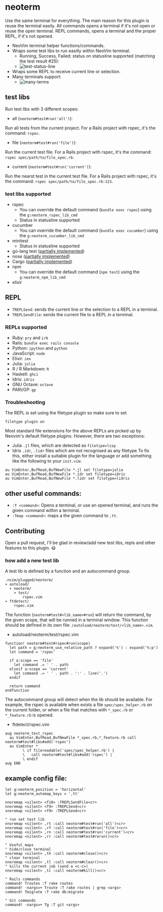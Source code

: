 # neoterm

Use the same terminal for everything. The main reason for this plugin is reuse
the terminal easily. All commands opens a terminal if it's not open or reuse the
open terminal.
REPL commands, opens a terminal and the proper REPL, if it's not opened.

- NeoVim terminal helper functions/commands.
- Wraps some test libs to run easilly within NeoVim terminal.
  - Running, Success, Failed: status on statusline supported (matching the test result #25):
  - ![test-status-line](https://cloud.githubusercontent.com/assets/120483/8212291/425189d2-14f1-11e5-8059-822eda0b702c.gif)
- Wraps some REPL to receive current line or selection.
- Many terminals support:
  - ![many-terms](https://cloud.githubusercontent.com/assets/120483/8921869/fe459572-34b1-11e5-93c9-c3b6f3b44719.gif)


## test libs

Run test libs with 3 different scopes:

* all (`neoterm#test#run('all')`):

Run all tests from the current project. For a Rails project with rspec, it's the
command: `rspec`.

* file (`neoterm#test#run('file')`):

Run the current test file. For a Rails project with rspec, it's the command:
`rspec spec/path/to/file_spec.rb`.

* current (`neoterm#test#run('current')`):

Run the nearst test in the current test file. For a Rails project with rspec,
it's the command: `rspec spec/path/to/file_spec.rb:123`.

### test libs supported

* rspec
  * You can override the default command (`bundle exec rspec`) using the
    `g:neoterm_rspec_lib_cmd`
  * Status in statusline supported
* cucumber
  * You can override the default command (`bundle exec cucumber`) using the
    `g:neoterm_cucumber_lib_cmd`
* minitest
  * Status in statusline supported
* go-lang test ([partially implemented](https://github.com/kassio/neoterm/pull/8))
* nose ([partially implemented](https://github.com/kassio/neoterm/pull/9))
* Cargo ([partially implemented](https://github.com/kassio/neoterm/pull/59))
* npm
  * You can override the default command (`npm test`) using the
    `g:neoterm_npm_lib_cmd`
* elixir

## REPL

* `TREPLSend`: sends the current line or the selection to a REPL in a terminal.
* `TREPLSendFile`: sends the current file to a REPL in a terminal.

### REPLs supported

* Ruby: `pry` and `irb`
* Rails: `bundle exec rails console`
* Python: `ipython` and `python`
* JavaScript: `node`
* Elixir: `iex`
* Julia: `julia`
* R / R Markdown: `R`
* Haskell: `ghci`
* Idris: `idris`
* GNU Octave: `octave`
* PARI/GP: `gp`

### Troubleshooting
The REPL is set using the filetype plugin so make sure to set
```viml
filetype plugin on
```

Most standard file extensions for the above REPLs are picked up by Neovim's default
filetype plugins. However, there are two exceptions:
* Julia `.jl` files, which are detected as `filetipe=lisp`
* Idris `.idr`, `.lidr` files which are not recognised as any filetype
To fix this, either install a suitable plugin for the language or add something like
the following to your `init.vim`:
```viml
au VimEnter,BufRead,BufNewFile *.jl set filetype=julia
au VimEnter,BufRead,BufNewFile *.idr set filetype=idris
au VimEnter,BufRead,BufNewFile *.lidr set filetype=lidris
```

## other useful commands:

* `:T <command>`: Opens a terminal, or use an opened terminal, and runs the
                  given command within a terminal.
* `:Tmap <command>`: maps a the given command to `,tt`.

## Contributing

Open a pull request, I'll be glad in review/add new test libs, repls and other
features to this plugin. :smiley:

### how add a new test lib

A test lib is defined by a function and an autocommand group.

```console
.nvim/plugged/neoterm/
▾ autoload/
  ▾ neoterm/
    ▾ test/
        rspec.vim
▾ ftdetect/
    rspec.vim
```

The function (`neoterm#test#<lib_name>#run`) will return the command, by the
given scope, that will be runned in a terminal window. This function should be
defined in its own file: `/autoload/neoterm/test/<lib_name>.vim`.

* autoload/neoterm/test/rspec.vim
```viml
function! neoterm#test#rspec#run(scope)
  let path = g:neoterm_use_relative_path ? expand('%') : expand('%:p')
  let command = 'rspec'

  if a:scope == 'file'
    let command .= ' ' . path
  elseif a:scope == 'current'
    let command .= ' ' . path . ':' . line('.')
  endif

  return command
endfunction
```

The autocommand group will detect when the lib should be available. For example,
the rspec is available when exists a file `spec/spec_helper.rb` on the current
folder, or when a file that matches with `*_spec.rb` or `*_feature.rb` is
opened.

* ftdetect/rspec.vim
```viml
aug neoterm_test_rspec
  au VimEnter,BufRead,BufNewFile *_spec.rb,*_feature.rb call neoterm#test#libs#add('rspec')
  au VimEnter *
        \ if filereadable('spec/spec_helper.rb') |
        \   call neoterm#test#libs#add('rspec') |
        \ endif
aug END
```

## example config file:

```viml
let g:neoterm_position = 'horizontal'
let g:neoterm_automap_keys = ',tt'

nnoremap <silent> <f10> :TREPLSendFile<cr>
nnoremap <silent> <f9> :TREPLSend<cr>
vnoremap <silent> <f9> :TREPLSend<cr>

" run set test lib
nnoremap <silent> ,rt :call neoterm#test#run('all')<cr>
nnoremap <silent> ,rf :call neoterm#test#run('file')<cr>
nnoremap <silent> ,rn :call neoterm#test#run('current')<cr>
nnoremap <silent> ,rr :call neoterm#test#rerun()<cr>

" Useful maps
" hide/close terminal
nnoremap <silent> ,th :call neoterm#close()<cr>
" clear terminal
nnoremap <silent> ,tl :call neoterm#clear()<cr>
" kills the current job (send a <c-c>)
nnoremap <silent> ,tc :call neoterm#kill()<cr>

" Rails commands
command! Troutes :T rake routes
command! -nargs=+ Troute :T rake routes | grep <args>
command! Tmigrate :T rake db:migrate

" Git commands
command! -nargs=+ Tg :T git <args>
```
